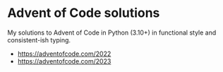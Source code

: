 # Advent of Code solutions

My solutions to Advent of Code in Python (3.10+) in functional style and consistent-ish typing.

- https://adventofcode.com/2022
- https://adventofcode.com/2023

